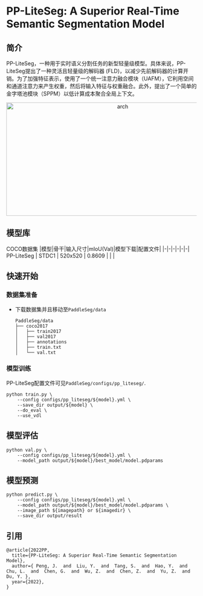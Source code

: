 # PP-LiteSeg: A Superior Real-Time Semantic Segmentation Model

## 简介

PP-LiteSeg，一种用于实时语义分割任务的新型轻量级模型。具体来说，PP-LiteSeg提出了一种灵活且轻量级的解码器 (FLD)，以减少先前解码器的计算开销。为了加强特征表示，使用了一个统一注意力融合模块（UAFM），它利用空间和通道注意力来产生权重，然后将输入特征与权重融合。此外，提出了一个简单的金字塔池模块（SPPM）以低计算成本聚合全局上下文。

<div align="center">
<img src="https://user-images.githubusercontent.com/52520497/162148786-c8b91fd1-d006-4bad-8599-556daf959a75.png" width = "600" height = "300" alt="arch"  />
</div>

## 模型库

COCO数据集
|模型|骨干|输入尺寸|mIoU(Val)|模型下载|配置文件|
|-|-|-|-|-|-|
PP-LiteSeg | STDC1      |  520x520  | 0.8609 |  |  |


## 快速开始

### 数据集准备
* 下载数据集并且移动至`PaddleSeg/data`
    ```
    PaddleSeg/data
    ├── coco2017
    │   ├── train2017
    │   ├── val2017
    │   ├── annotations
    │   ├── train.txt
    │   └── val.txt
    ```

### 模型训练

PP-LiteSeg配置文件可见`PaddleSeg/configs/pp_liteseg/`.

```Shell
python train.py \
    --config configs/pp_liteseg/${model}.yml \
    --save_dir output/${model} \
    --do_eval \
    --use_vdl
```

## 模型评估

```shell
python val.py \
    --config configs/pp_liteseg/${model}.yml \
    --model_path output/${model}/best_model/model.pdparams
```

## 模型预测
```shell
python predict.py \
    --config configs/pp_liteseg/${model}.yml \
    --model_path output/${model}/best_model/model.pdparams \
    --image_path ${imagepath} or ${imagedir} \
    --save_dir output/result
```

## 引用
```
@article{2022PP,
  title={PP-LiteSeg: A Superior Real-Time Semantic Segmentation Model},
  author={ Peng, J.  and  Liu, Y.  and  Tang, S.  and  Hao, Y.  and  Chu, L.  and  Chen, G.  and  Wu, Z.  and  Chen, Z.  and  Yu, Z.  and  Du, Y. },
  year={2022},
}
```